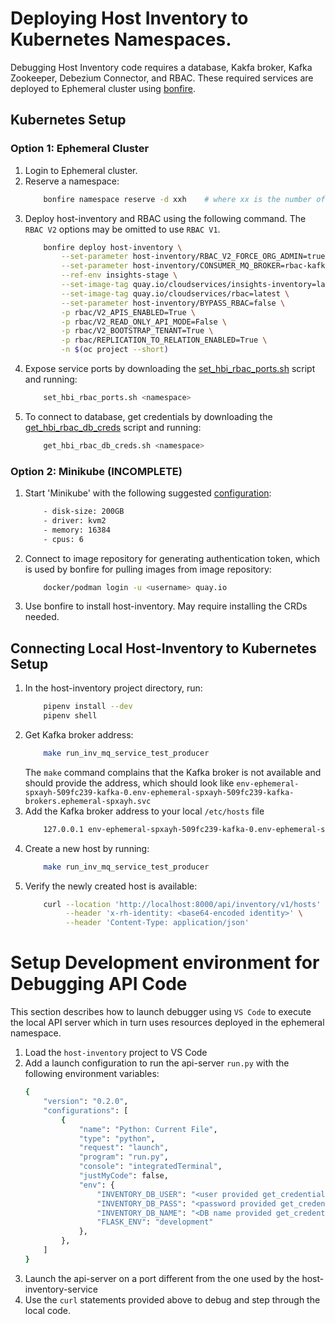 # Deploying Host Inventory to Kubernetes Namespaces.
Debugging Host Inventory code requires a database, Kakfa broker, Kafka Zookeeper, Debezium Connector, and RBAC.  These required services are deployed to Ephemeral cluster using [bonfire](https://github.com/RedHatInsights/bonfire).

## Kubernetes Setup
### Option 1: Ephemeral Cluster
1. Login to Ephemeral cluster.
2. Reserve a namespace:
    ```bash
        bonfire namespace reserve -d xxh    # where xx is the number of hours, e.g 8h. The default reservation time is one hour
   ```
3. Deploy host-inventory and RBAC using the following command.  The `RBAC V2` options may be omitted to use `RBAC V1`.
    ```bash
        bonfire deploy host-inventory \
            --set-parameter host-inventory/RBAC_V2_FORCE_ORG_ADMIN=true \
            --set-parameter host-inventory/CONSUMER_MQ_BROKER=rbac-kafka-kafka-bootstrap:9092 \
            --ref-env insights-stage \
            --set-image-tag quay.io/cloudservices/insights-inventory=latest \
            --set-image-tag quay.io/cloudservices/rbac=latest \
            --set-parameter host-inventory/BYPASS_RBAC=false \
            -p rbac/V2_APIS_ENABLED=True \
            -p rbac/V2_READ_ONLY_API_MODE=False \
            -p rbac/V2_BOOTSTRAP_TENANT=True \
            -p rbac/REPLICATION_TO_RELATION_ENABLED=True \
            -n $(oc project --short)
    ```
4. Expose service ports by downloading the [set_hbi_rbac_ports.sh](set_hbi_rbac_ports.sh) script and running:
    ```bash
        set_hbi_rbac_ports.sh <namespace>
5. To connect to database, get credentials by downloading the [get_hbi_rbac_db_creds](./get_hbi_rbac_db_creds.sh) script and running:
    ```bash
        get_hbi_rbac_db_creds.sh <namespace>
    ```

### Option 2: Minikube (INCOMPLETE)
1. Start 'Minikube' with the following suggested [configuration](https://minikube.sigs.k8s.io/docs/handbook/config/):
    ```bash
        - disk-size: 200GB
        - driver: kvm2
        - memory: 16384
        - cpus: 6
   ```
2. Connect to image repository for generating authentication token, which is used by bonfire for pulling images from image repository:
    ```bash
        docker/podman login -u <username> quay.io
    ```
3. Use bonfire to install host-inventory.  May require installing the CRDs needed.

## Connecting Local Host-Inventory to Kubernetes Setup
1. In the host-inventory project directory, run:
    ```bash
        pipenv install --dev
        pipenv shell
    ```
2. Get Kafka broker address:
    ```bash
        make run_inv_mq_service_test_producer
    ```
    The `make` command complains that the Kafka broker is not available and should provide the address, which should look like `env-ephemeral-spxayh-509fc239-kafka-0.env-ephemeral-spxayh-509fc239-kafka-brokers.ephemeral-spxayh.svc`
3. Add the Kafka broker address to your local `/etc/hosts` file
    ```bash
        127.0.0.1 env-ephemeral-spxayh-509fc239-kafka-0.env-ephemeral-spxayh-509fc239-kafka-brokers.ephemeral-spxayh.svc
    ```
4. Create a new host by running:
    ```bash
        make run_inv_mq_service_test_producer
    ```
5. Verify the newly created host is available:
    ```bash
        curl --location 'http://localhost:8000/api/inventory/v1/hosts' \
             --header 'x-rh-identity: <base64-encoded identity>' \
             --header 'Content-Type: application/json'
    ```

# Setup Development environment for Debugging API Code
This section describes how to launch debugger using `VS Code` to execute the local API server which in turn uses resources deployed in the ephemeral namespace.
1. Load the `host-inventory` project to VS Code
2. Add a launch configuration to run the api-server `run.py` with the following environment variables:
    ```bash
    {
        "version": "0.2.0",
        "configurations": [
            {
                "name": "Python: Current File",
                "type": "python",
                "request": "launch",
                "program": "run.py",
                "console": "integratedTerminal",
                "justMyCode": false,
                "env": {
                    "INVENTORY_DB_USER": "<user provided get_credentials>",
                    "INVENTORY_DB_PASS": "<password provided get_credentials>",
                    "INVENTORY_DB_NAME": "<DB name provided get_credentials>",
                    "FLASK_ENV": "development"
                },
            },
        ]
    }
    ```
3. Launch the api-server on a port different from the one used by the host-inventory-service
4. Use the `curl` statements provided above to debug and step through the local code.
